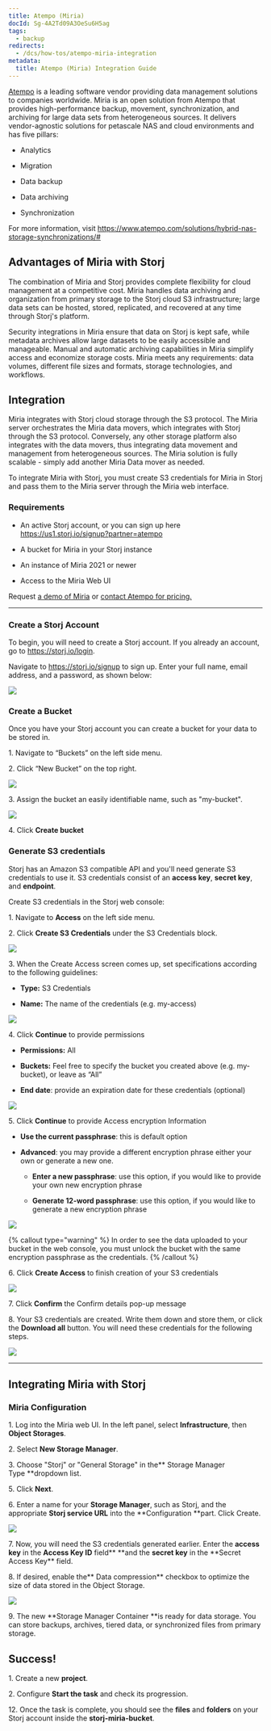 ```yaml
---
title: Atempo (Miria)
docId: Sg-4A2Td09A3OeSu6H5ag
tags:
  - backup
redirects:
  - /dcs/how-tos/atempo-miria-integration
metadata:
  title: Atempo (Miria) Integration Guide
---
```


[Atempo](https://www.atempo.com/) is a leading software vendor providing data management solutions to companies worldwide. Miria is an open solution from Atempo that provides high-performance backup, movement, synchronization, and archiving for large data sets from heterogeneous sources. It delivers vendor-agnostic solutions for petascale NAS and cloud environments and has five pillars:

- Analytics

- Migration

- Data backup

- Data archiving

- Synchronization

For more information, visit <https://www.atempo.com/solutions/hybrid-nas-storage-synchronizations/#>

## Advantages of Miria with Storj 

The combination of Miria and Storj provides complete flexibility for cloud management at a competitive cost. Miria handles data archiving and organization from primary storage to the Storj cloud S3 infrastructure; large data sets can be hosted, stored, replicated, and recovered at any time through Storj's platform.

Security integrations in Miria ensure that data on Storj is kept safe, while metadata archives allow large datasets to be easily accessible and manageable. Manual and automatic archiving capabilities in Miria simplify access and economize storage costs. Miria meets any requirements: data volumes, different file sizes and formats, storage technologies, and workflows.

## Integration

Miria integrates with Storj cloud storage through the S3 protocol. The Miria server orchestrates the Miria data movers, which integrates with Storj through the S3 protocol. Conversely, any other storage platform also integrates with the data movers, thus integrating data movement and management from heterogeneous sources. The Miria solution is fully scalable - simply add another Miria Data mover as needed.

To integrate Miria with Storj, you must create S3 credentials for Miria in Storj and pass them to the Miria server through the Miria web interface.

### Requirements

- An active Storj account, or you can sign up here <https://us1.storj.io/signup?partner=atempo>

- A bucket for Miria in your Storj instance

- An instance of Miria 2021 or newer

- Access to the Miria Web UI

Request [a demo of Miria](https://www.atempo.com/demo-request/) or [contact Atempo for pricing.](https://www.atempo.com/contact-atempo/)

---

### Create a Storj Account

To begin, you will need to create a Storj account. If you already an account, go to <https://storj.io/login>.

Navigate to <https://storj.io/signup> to sign up. Enter your full name, email address, and a password, as shown below:

![](https://link.storjshare.io/raw/jua7rls6hkx5556qfcmhrqed2tfa/docs/images/x1VMINrRdadrVk5vLXIBT_capture.PNG)

### Create a Bucket 

Once you have your Storj account you can create a bucket for your data to be stored in.

1\. Navigate to “Buckets” on the left side menu.

2\. Click “New Bucket” on the top right.

![](https://link.storjshare.io/raw/jua7rls6hkx5556qfcmhrqed2tfa/docs/images/jbnQ38ynnrWl0jnO_j-E5_comet-backup-storj-2.png)

3\. Assign the bucket an easily identifiable name, such as "my-bucket".

![](https://link.storjshare.io/raw/jua7rls6hkx5556qfcmhrqed2tfa/docs/images/K65vHcrJtRq4S87jICtYx_screenshot-2023-03-09-at-110429-am.png)

4\. Click **Create bucket**

### Generate S3 credentials

Storj has an Amazon S3 compatible API and you'll need generate S3 credentials to use it. S3 credentials consist of an **access key**, **secret key**, and **endpoint**.

Create S3 credentials in the Storj web console:

1\. Navigate to **Access** on the left side menu.

2\. Click **Create S3 Credentials** under the S3 Credentials block.

![](https://link.storjshare.io/raw/jua7rls6hkx5556qfcmhrqed2tfa/docs/images/EZyAl8Wux2GOlyPd70HnI_screenshot-2023-03-09-at-110900-am.png)

3\. When the Create Access screen comes up, set specifications according to the following guidelines:

- **Type:** S3 Credentials

- **Name:** The name of the credentials (e.g. my-access)

![](https://link.storjshare.io/raw/jua7rls6hkx5556qfcmhrqed2tfa/docs/images/Cv1Lirp-3-OueRk-YAR8u_image.png)

4\. Click **Continue** to provide permissions

- **Permissions:** All

- **Buckets:** Feel free to specify the bucket you created above (e.g. my-bucket), or leave as “All”

- **End date**: provide an expiration date for these credentials (optional)

![](https://link.storjshare.io/raw/jua7rls6hkx5556qfcmhrqed2tfa/docs/images/gQ8jBHtvd5sFZFuAqth_h_image.png)

5\. Click **Continue** to provide Access encryption Information

- **Use the current passphrase**: this is default option

- **Advanced**: you may provide a different encryption phrase either your own or generate a new one.

  - **Enter a new passphrase**: use this option, if you would like to provide your own new encryption phrase

  - **Generate 12-word passphrase**: use this option, if you would like to generate a new encryption phrase

![](https://link.storjshare.io/raw/jua7rls6hkx5556qfcmhrqed2tfa/docs/images/Uxn8zBqXQVmQvsswV3pJ2_image.png)

{% callout type="warning"  %}
In order to see the data uploaded to your bucket in the web console, you must unlock the bucket with the same encryption passphrase as the credentials.
{% /callout %}

6\. Click **Create Access** to finish creation of your S3 credentials

![](https://link.storjshare.io/raw/jua7rls6hkx5556qfcmhrqed2tfa/docs/images/zk2JE9Z6f3vk_R2cjpdqc_image.png)

7\. Click **Confirm** the Confirm details pop-up message

8\. Your S3 credentials are created. Write them down and store them, or click the **Download all** button. You will need these credentials for the following steps.

![](https://link.storjshare.io/raw/jua7rls6hkx5556qfcmhrqed2tfa/docs/images/xH5tgzVKXn-uK2hVfSo8e_image.png)

---

## Integrating Miria with Storj

### Miria Configuration

1\. Log into the Miria web UI. In the left panel, select **Infrastructure**, then **Object Storages**.&#x20;

2\. Select **New Storage Manager**.

3\. Choose "Storj" or "General Storage" in the** Storage Manager Type **dropdown list.

5\. Click **Next**.

6\. Enter a name for your **Storage Manager**, such as Storj, and the appropriate **Storj service URL** into the **Configuration **part. Click Create.

![](https://link.storjshare.io/raw/jua7rls6hkx5556qfcmhrqed2tfa/docs/images/zM2lJCGBJZOFUWbZW7fPc_0.png)

7\. Now, you will need the S3 credentials generated earlier. Enter the **access key** in the **Access Key ID** field\*\* **and the **secret key** in the **Secret Access Key\*\* field.

8\. If desired, enable the** Data compression** checkbox to optimize the size of data stored in the Object Storage.

![](https://link.storjshare.io/raw/jua7rls6hkx5556qfcmhrqed2tfa/docs/images/KApbFdOcEAxy0sPeG-Xyr_2.png)

9\. The new **Storage Manager Container **is ready for data storage. You can store backups, archives, tiered data, or synchronized files from primary storage.&#x20;

## Success!

1\. Create a new **project**.&#x20;

2\. Configure **Start the task** and check its progression.

12\. Once the task is complete, you should see the **files** and **folders** on your Storj account inside the **storj-miria-bucket**.
